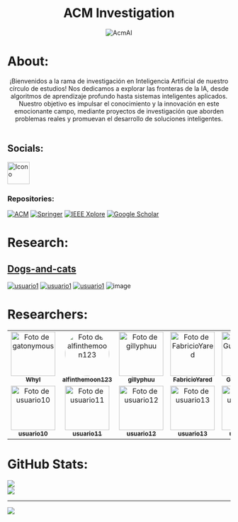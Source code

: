 <link rel="stylesheet" href="https://cdnjs.cloudflare.com/ajax/libs/font-awesome/5.15.4/css/all.min.css">

# <center> ACM Investigation </center>

<p align="center">
  <img src="https://i.imgur.com/WXwfncf.png" alt="AcmAI"> 
</p>

# About:
<center>¡Bienvenidos a la rama de investigación en Inteligencia Artificial de nuestro círculo de estudios! Nos dedicamos a explorar las fronteras de la IA, desde algoritmos de aprendizaje profundo hasta sistemas inteligentes aplicados. Nuestro objetivo es impulsar el conocimiento y la innovación en este emocionante campo, mediante proyectos de investigación que aborden problemas reales y promuevan el desarrollo de soluciones inteligentes.</center>

<br>



## Socials:
<a href="https://web.facebook.com/ACMUNSAAC/?locale=es_LA&_rdc=1&_rdr">
  <img src="https://i.imgur.com/iRoA2cy.png" alt="Icono" width="50" height="50" style="fill:red;">
</a>


### Repositories:
[![ACM](https://img.shields.io/badge/ACM-Association_for_Computing_Machinery-informational?style=flat&logo=acm&logoColor=white)](https://www.acm.org/)
[![Springer](https://img.shields.io/badge/Springer-informational?style=flat&logo=springer&logoColor=white)](https://www.springer.com/la)
[![IEEE Xplore](https://img.shields.io/badge/IEEE_Xplore-informational?style=flat&logo=ieee&logoColor=white)](https://ieeexplore.ieee.org/Xplore/home.jsp)
[![Google Scholar](https://img.shields.io/badge/Google_Scholar-informational?style=flat&logo=google-scholar&logoColor=white)](https://scholar.google.es/)


# Research:
## [Dogs-and-cats](https://github.com/acm-ai/Dogs-and-cats)
[![usuario1](https://github.com/gatonymous.png?size=50)](https://github.com/gatonymous)
[![usuario1](https://github.com/alfinthemoon123.png?size=50)](https://github.com/alfinthemoon123)
[![usuario1](https://github.com/gillyphuu.png?size=50)](https://github.com/gillyphuu)
![image](https://github.com/acm-ai/acm-ai/assets/168693285/33e9290e-4462-43d2-816b-1983a819eabb)
<!--[![usuario2](https://github.com/Shaiel7.png?size=50)](https://github.com/Shaiel7)-->
<!--[![usuario1](https://github.com/Gustav1503.png?size=50)](https://github.com/Gustav1503)-->
<!--[![usuario1](https://github.com/jusferal.png?size=50)](https://github.com/jusferal)-->
<!--[![usuario1](https://github.com/FabricioYared.png?size=50)](https://github.com/FabricioYared)-->


# Researchers:

<table>
  <tr>
    <td align="center">
      <a href="https://github.com/gatonymous">
        <img src="https://github.com/gatonymous.png" width="100px;" alt="Foto de gatonymous"/><br />
        <sub><b>Whyl</b></sub>
      </a>
    </td>
    <td align="center">
      <a href="https://github.com/alfinthemoon123">
        <img src="https://github.com/alfinthemoon123.png" width="100px;" style="border-radius: 50%;" alt="Foto de alfinthemoon123"/><br />
        <sub><b>alfinthemoon123</b></sub>
      </a>
    </td>
    <td align="center">
      <a href="https://github.com/gillyphuu">
        <img src="https://github.com/gillyphuu.png" width="100px;" alt="Foto de gillyphuu"/><br />
        <sub><b>gillyphuu</b></sub>
      </a>
    </td>
    <td align="center">
      <a href="https://github.com/FabricioYared">
        <img src="https://github.com/FabricioYared.png" width="100px;" alt="Foto de FabricioYared"/><br />
        <sub><b>FabricioYared</b></sub>
      </a>
    </td>
    <td align="center">
      <a href="https://github.com/Gustav1503">
        <img src="https://github.com/Gustav1503.png" width="100px;" alt="Foto de Gustav1503"/><br />
        <sub><b>Gustav1503</b></sub>
      </a>
    </td>
    <td align="center">
      <a href="https://github.com/Winny404">
        <img src="https://github.com/Winny404.png" width="100px;" alt="Foto de Winny404"/><br />
        <sub><b>Winny404</b></sub>
      </a>
    </td>
    <td align="center">
      <a href="https://github.com/usuario7">
        <img src="https://github.com/usuario7.png" width="100px;" alt="Foto de usuario7"/><br />
        <sub><b>usuario7</b></sub>
      </a>
    </td>
    <td align="center">
      <a href="https://github.com/usuario8">
        <img src="https://github.com/usuario8.png" width="100px;" alt="Foto de usuario8"/><br />
        <sub><b>usuario8</b></sub>
      </a>
    </td>
    <td align="center">
      <a href="https://github.com/usuario9">
        <img src="https://github.com/usuario9.png" width="100px;" alt="Foto de usuario9"/><br />
        <sub><b>usuario9</b></sub>
      </a>
    </td>
  </tr>
  <tr>
    <td align="center">
      <a href="https://github.com/usuario10">
        <img src="https://github.com/usuario10.png" width="100px;" alt="Foto de usuario10"/><br />
        <sub><b>usuario10</b></sub>
      </a>
    </td>
    <td align="center">
      <a href="https://github.com/usuario11">
        <img src="https://github.com/usuario11.png" width="100px;" alt="Foto de usuario11"/><br />
        <sub><b>usuario11</b></sub>
      </a>
    </td>
    <td align="center">
      <a href="https://github.com/usuario12">
        <img src="https://github.com/usuario12.png" width="100px;" alt="Foto de usuario12"/><br />
        <sub><b>usuario12</b></sub>
      </a>
    </td>
    <td align="center">
      <a href="https://github.com/usuario13">
        <img src="https://github.com/usuario13.png" width="100px;" alt="Foto de usuario13"/><br />
        <sub><b>usuario13</b></sub>
      </a>
    </td>
    <td align="center">
      <a href="https://github.com/usuario14">
        <img src="https://github.com/usuario14.png" width="100px;" alt="Foto de usuario14"/><br />
        <sub><b>usuario14</b></sub>
      </a>
    </td>
    <td align="center">
      <a href="https://github.com/usuario15">
        <img src="https://github.com/usuario15.png" width="100px;" alt="Foto de usuario15"/><br />
        <sub><b>usuario15</b></sub>
      </a>
    </td>
    <td align="center">
      <a href="https://github.com/usuario16">
        <img src="https://github.com/usuario16.png" width="100px;" alt="Foto de usuario16"/><br />
        <sub><b>usuario16</b></sub>
      </a>
    </td>
    <td align="center">
      <a href="https://github.com/usuario17">
        <img src="https://github.com/usuario17.png" width="100px;" alt="Foto de usuario17"/><br />
        <sub><b>usuario17</b></sub>
      </a>
    </td>
    <td align="center">
      <a href="https://github.com/usuario18">
        <img src="https://github.com/usuario18.png" width="100px;" alt="Foto de usuario18"/><br />
        <sub><b>usuario18</b></sub>
      </a>
    </td>
  </tr>
</table>






# <i class="fas fa-trophy" style="color:cyan"></i> GitHub Stats:
![](https://github-readme-stats.vercel.app/api?username=acm-ai&theme=gotham&hide_border=false&include_all_commits=false&count_private=false)<br/>
![](https://github-readme-streak-stats.herokuapp.com/?user=acm-ai&theme=gotham&hide_border=false)<br/>


---
[![](https://visitcount.itsvg.in/api?id=acm-ai&icon=0&color=0)](https://visitcount.itsvg.in)
